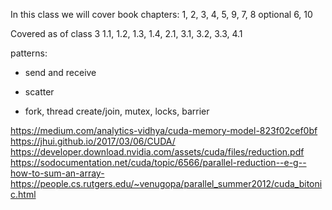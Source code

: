 In this class we will cover book chapters:
1, 2, 3, 4, 5, 9, 7, 8
optional 6, 10

Covered as of class 3
1.1, 1.2, 1.3, 1.4, 2.1, 3.1, 3.2, 3.3, 4.1

patterns:
- send and receive
- scatter

- fork, thread create/join, mutex, locks, barrier



https://medium.com/analytics-vidhya/cuda-memory-model-823f02cef0bf
https://jhui.github.io/2017/03/06/CUDA/
https://developer.download.nvidia.com/assets/cuda/files/reduction.pdf
https://sodocumentation.net/cuda/topic/6566/parallel-reduction--e-g--how-to-sum-an-array-
https://people.cs.rutgers.edu/~venugopa/parallel_summer2012/cuda_bitonic.html